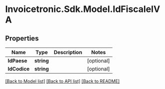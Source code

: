 # Invoicetronic.Sdk.Model.IdFiscaleIVA

## Properties

Name | Type | Description | Notes
------------ | ------------- | ------------- | -------------
**IdPaese** | **string** |  | [optional] 
**IdCodice** | **string** |  | [optional] 

[[Back to Model list]](../../README.md#documentation-for-models) [[Back to API list]](../../README.md#documentation-for-api-endpoints) [[Back to README]](../../README.md)

